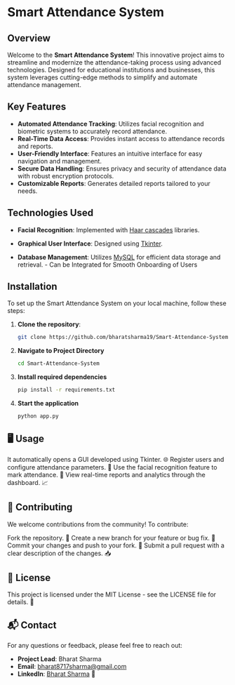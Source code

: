 # Smart Attendance System

## Overview

Welcome to the **Smart Attendance System**! This innovative project aims to streamline and modernize the attendance-taking process using advanced technologies. Designed for educational institutions and businesses, this system leverages cutting-edge methods to simplify and automate attendance management.

## Key Features

- **Automated Attendance Tracking**: Utilizes facial recognition and biometric systems to accurately record attendance.
- **Real-Time Data Access**: Provides instant access to attendance records and reports.
- **User-Friendly Interface**: Features an intuitive interface for easy navigation and management.
- **Secure Data Handling**: Ensures privacy and security of attendance data with robust encryption protocols.
- **Customizable Reports**: Generates detailed reports tailored to your needs.

## Technologies Used

- **Facial Recognition**: Implemented with [Haar cascades](https://docs.opencv.org/3.4/db/d28/tutorial_cascade_classifier.html/) libraries.
- **Graphical User Interface**: Designed using [Tkinter](https://docs.python.org/3/library/tkinter.html).

- **Database Management**: Utilizes [MySQL](https://www.mysql.com/) for efficient data storage and retrieval. - Can be Integrated for Smooth Onboarding of Users

## Installation

To set up the Smart Attendance System on your local machine, follow these steps:

1. **Clone the repository**:
   ```bash
   git clone https://github.com/bharatsharma19/Smart-Attendance-System.git
2. **Navigate to Project Directory**
   ```bash
   cd Smart-Attendance-System
3. **Install required dependencies**
   ```bash
   pip install -r requirements.txt
4. **Start the application**
   ```bash
   python app.py

## 🖥️ Usage

It automatically opens a GUI developed using Tkinter. 🌐
Register users and configure attendance parameters. 📝
Use the facial recognition feature to mark attendance. 🤳
View real-time reports and analytics through the dashboard. 📈

## 🤝 Contributing

We welcome contributions from the community! To contribute:

Fork the repository. 🍴
Create a new branch for your feature or bug fix. 🌿
Commit your changes and push to your fork. 🚀
Submit a pull request with a clear description of the changes. 📥

## 📜 License

This project is licensed under the MIT License - see the LICENSE file for details. 📝

## 📬 Contact

For any questions or feedback, please feel free to reach out:

- **Project Lead**: Bharat Sharma
- **Email**: [bharat8717sharma@gmail.com](mailto:bharatsharma19@example.com)
- **LinkedIn**: [Bharat Sharma](https://www.linkedin.com/in/bharatsharma1909/) 💼

